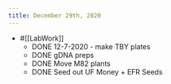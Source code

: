 ```yaml
---
title: December 29th, 2020
---
```


- #[[LabWork]]
	- DONE 12-7-2020 - make TBY plates
	- DONE gDNA preps
	- DONE Move M82 plants
	- DONE Seed out UF Money + EFR Seeds